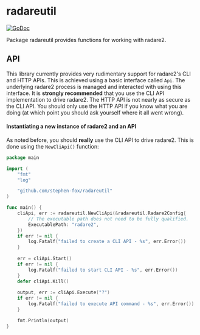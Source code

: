 # radareutil

[![GoDoc][godoc-badge]][godoc]

[godoc-badge]: https://godoc.org/github.com/stephen-fox/radareutil?status.svg
[godoc]: https://godoc.org/github.com/stephen-fox/radareutil

Package radareutil provides functions for working with radare2.

## API
This library currently provides very rudimentary support for radare2's CLI
and HTTP APIs. This is achieved using a basic interface called `Api`.
The underlying radare2 process is managed and interacted with using this
interface. It is **strongly recommended** that you use the CLI API
implementation to drive radare2. The HTTP API is not nearly as secure as the
CLI API. You should only use the HTTP API if you know what you are doing (at
which point you should ask yourself where it all went wrong).

#### Instantiating a new instance of radare2 and an API
As noted before, you should **really** use the CLI API to drive radare2. This
is done using the `NewCliApi()` function:
```go
package main

import (
	"fmt"
	"log"

	"github.com/stephen-fox/radareutil"
)

func main() {
	cliApi, err := radareutil.NewCliApi(&radareutil.Radare2Config{
		// The executable path does not need to be fully qualified.
		ExecutablePath: "radare2",
	})
	if err != nil {
		log.Fatalf("failed to create a CLI API - %s", err.Error())
	}
	
	err = cliApi.Start()
	if err != nil {
		log.Fatalf("failed to start CLI API - %s", err.Error())
	}
	defer cliApi.Kill()
	
	output, err := cliApi.Execute("?")
	if err != nil {
		log.Fatalf("failed to execute API command - %s", err.Error())
	}

	fmt.Println(output)
}
```
